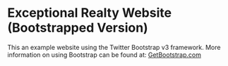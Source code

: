 # Exceptional Realty Website (Bootstrapped Version)

This an example website using the Twitter Bootstrap v3 framework. More information on using Bootstrap can be found at: [GetBootstrap.com](http://getbootstrap.com)
